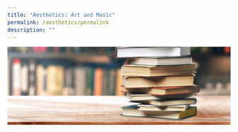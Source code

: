 ```yaml
---
title: "Aesthetics: Art and Music"
permalink: /aesthetics/permalink
description: ""
---
```


[![test](/images/English-2-e1572837777979.jpg)](https://www.facebook.com/)